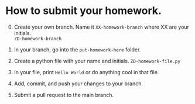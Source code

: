 # How to submit your homework. 

0. Create your own branch.  Name it `XX-homework-branch` where XX are your initials.  
`ZD-homework-branch`

0. In your branch, go into the `put-homework-here` folder. 

0. Create a python file with your name and initials. `ZD-homework-file.py`
0. In your file, print `Hello World` or do anything cool in that file. 
0. Add, commit, and push your changes to your branch. 
0. Submit a pull request to the main branch. 


